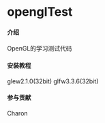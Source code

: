 # openglTest

#### 介绍

OpenGL的学习测试代码

#### 安装教程

glew2.1.0(32bit)
glfw3.3.6(32bit)

#### 参与贡献

Charon
